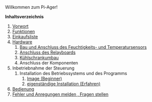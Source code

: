 Willkommen zum Pi-Ager!

**Inhaltsverzeichnis**

1. [Vorwort](Vorwort.md)
1. [Funktionen](Funktionen.md)
1. [Einkaufsliste](Einkaufsliste.md)
1. [Hardware](Hardware.md)
    1. [Bau und Anschluss des Feuchtigkeits- und Temperatursensors](Bau_und_Anschluss_des_Feuchtigkeits_und_Temperatursensors.md)
    1. [Anschluss des Relayboards](Anschluss_des_Relaisboards.md)
    1. [Kühlschrankumbau](Kuehlschrankumbau.md)
    1. Anschluss der Komponenten
1. Inbetriebnahme der Steuerung
    1. Installation des Betriebssystems und des Programms
        1. [Image (Beginner)](Image.md)
        2. [eigenständige Installation (Erfahren)](eigenstaendige_Installation.md)
1. [Bedienung](Bedienung.md)
1. [Fehler und Anregungen melden , Fragen stellen](https://github.com/Tronje-the-Falconer/Pi-Ager/wiki/Error-reporting)
